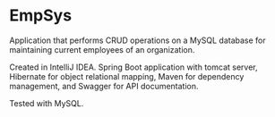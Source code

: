 # EmpSys
 Application that performs CRUD operations on a MySQL database for maintaining current employees of an organization.

Created in IntelliJ IDEA. Spring Boot application with tomcat server, Hibernate for object relational mapping,
Maven for dependency management, and Swagger for API documentation.

Tested with MySQL.
